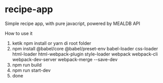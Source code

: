 # recipe-app
Simple recipe app, with pure javacript, powered by MEALDB API

How to use it
1. ketik npm install or yarn di root folder
2. npm install @babel/core @babel/preset-env babel-loader css-loader html-loader html-webpack-plugin style-loader webpack webpack-cli webpack-dev-server webpack-merge --save-dev
3. npm run build
4. npm run start-dev
5. done
